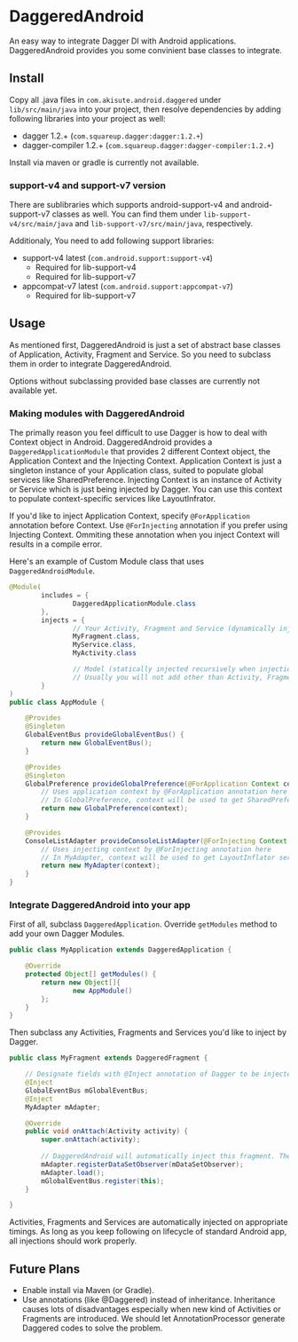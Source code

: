 # DaggeredAndroid

An easy way to integrate Dagger DI with Android applications. DaggeredAndroid provides you some convinient base classes to integrate.


## Install

Copy all .java files in `com.akisute.android.daggered` under `lib/src/main/java` into your project, then resolve dependencies by adding following libraries into your project as well:

* dagger 1.2.+ (`com.squareup.dagger:dagger:1.2.+`)
* dagger-compiler 1.2.+ (`com.squareup.dagger:dagger-compiler:1.2.+`)

Install via maven or gradle is currently not available.


### support-v4 and support-v7 version

There are sublibraries which supports android-support-v4 and android-support-v7 classes as well. You can find them under `lib-support-v4/src/main/java` and  `lib-support-v7/src/main/java`, respectively. 

Additionaly, You need to add following support libraries:

* support-v4 latest (`com.android.support:support-v4`)
    * Required for lib-support-v4
    * Required for lib-support-v7
* appcompat-v7 latest (`com.android.support:appcompat-v7`)
    * Required for lib-support-v7


## Usage

As mentioned first, DaggeredAndroid is just a set of abstract base classes of Application, Activity, Fragment and Service. So you need to subclass them in order to integrate DaggeredAndroid.

Options without subclassing provided base classes are currently not available yet.

### Making modules with DaggeredAndroid

The primally reason you feel difficult to use Dagger is how to deal with Context object in Android. DaggeredAndroid provides a `DaggeredApplicationModule` that provides 2 different Context object, the Application Context and the Injecting Context. Application Context is just a singleton instance of your Application class, suited to populate global services like SharedPreference. Injecting Context is an instance of Activity or Service which is just being injected by Dagger. You can use this context to populate context-specific services like LayoutInfrator.

If you'd like to inject Application Context, specify `@ForApplication` annotation before Context. Use `@ForInjecting` annotation if you prefer using Injecting Context. Ommiting these annotation when you inject Context will results in a compile error.

Here's an example of Custom Module class that uses `DaggeredAndroidModule`.

```java
@Module(
        includes = {
                DaggeredApplicationModule.class
        },
        injects = {
                // Your Activity, Fragment and Service (dynamically injected on appropriate timings by Daggered classes )
                MyFragment.class,
                MyService.class,
                MyActivity.class

                // Model (statically injected recursively when injection is happening, uses constructor injections)
                // Usually you will not add other than Activity, Fragment or Service
        }
)
public class AppModule {

    @Provides
    @Singleton
    GlobalEventBus provideGlobalEventBus() {
        return new GlobalEventBus();
    }

    @Provides
    @Singleton
    GlobalPreference provideGlobalPreference(@ForApplication Context context) {
        // Uses application context by @ForApplication annotation here
        // In GlobalPreference, context will be used to get SharedPreference service
        return new GlobalPreference(context);
    }

    @Provides
    ConsoleListAdapter provideConsoleListAdapter(@ForInjecting Context context) {
        // Uses injecting context by @ForInjecting annotation here
        // In MyAdapter, context will be used to get LayoutInflator service
        return new MyAdapter(context);
    }
}
```

### Integrate DaggeredAndroid into your app

First of all, subclass `DaggeredApplication`. Override `getModules` method to add your own Dagger Modules.

```java
public class MyApplication extends DaggeredApplication {

    @Override
    protected Object[] getModules() {
        return new Object[]{
                new AppModule()
        };
    }
}
```

Then subclass any Activities, Fragments and Services you'd like to inject by Dagger.

```java
public class MyFragment extends DaggeredFragment {

    // Designate fields with @Inject annotation of Dagger to be injected.
    @Inject
    GlobalEventBus mGlobalEventBus;
    @Inject
    MyAdapter mAdapter;

    @Override
    public void onAttach(Activity activity) {
        super.onAttach(activity);
        
        // DaggeredAndroid will automatically inject this fragment. These fields are injected at this time.
        mAdapter.registerDataSetObserver(mDataSetObserver);
        mAdapter.load();
        mGlobalEventBus.register(this);
    }

}
```

Activities, Fragments and Services are automatically injected on appropriate timings. As long as you keep following on lifecycle of standard Android app, all injections should work properly.

## Future Plans

* Enable install via Maven (or Gradle).
* Use annotations (like @Daggered) instead of inheritance. Inheritance causes lots of disadvantages especially when new kind of Activities or Fragments are introduced. We should let AnnotationProcessor generate Daggered codes to solve the problem.
